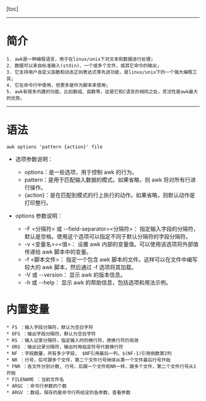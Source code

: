 [toc]

---
# 简介
    1. awk是一种编程语言，用于在linux/unix下对文本和数据进行处理;
    2. 数据可以来自标准输入(stdin)、一个或多个文件，或其它命令的输出;
    3. 它支持用户自定义函数和动态正则表达式等先进功能，是linux/unix下的一个强大编程工具;
    4. 它在命令行中使用，但更多是作为脚本来使用;
    5. awk有很多内建的功能，比如数组、函数等，这是它和C语言的相同之处，灵活性是awk最大的优势。

---
# 语法
```shell
awk options 'pattern {action}' file
```

* 选项参数说明：
    * options：是一些选项，用于控制 awk 的行为。
    * pattern：是用于匹配输入数据的模式。如果省略，则 awk 将对所有行进行操作。
    * {action}：是在匹配到模式的行上执行的动作。如果省略，则默认动作是打印整行。

* options 参数说明：
    * -F <分隔符> 或 --field-separator=<分隔符>： 指定输入字段的分隔符，默认是空格。使用这个选项可以指定不同于默认分隔符的字段分隔符。
    * -v <变量名>=<值>： 设置 awk 内部的变量值。可以使用该选项将外部值传递给 awk 脚本中的变量。
    * -f <脚本文件>： 指定一个包含 awk 脚本的文件。这样可以在文件中编写较大的 awk 脚本，然后通过 -f 选项将其加载。
    * -V 或 --version： 显示 awk 的版本信息。
    * -h 或 --help： 显示 awk 的帮助信息，包括选项和用法示例。

# 内置变量
    * FS ：输入字段分隔符，默认为空白字符
    * OFS ：输出字段分隔符，默认为空白字符
    * RS ：输入记录分隔符，指定输入时的换行符，原换行符仍有效
    * ORS ：输出记录分隔符，输出时用指定符号代替换行符
    * NF ：字段数量，共有多少字段， $NF引用最后一列，$(NF-1)引用倒数第2列
    * NR ：行号，后可跟多个文件，第二个文件行号继续从第一个文件最后行号开始
    * FNR ：各文件分别计数, 行号，后跟一个文件和NR一样，跟多个文件，第二个文件行号从1开始
    * FILENAME ：当前文件名
    * ARGC ：命令行参数的个数
    * ARGV ：数组，保存的是命令行所给定的各参数，查看参数
